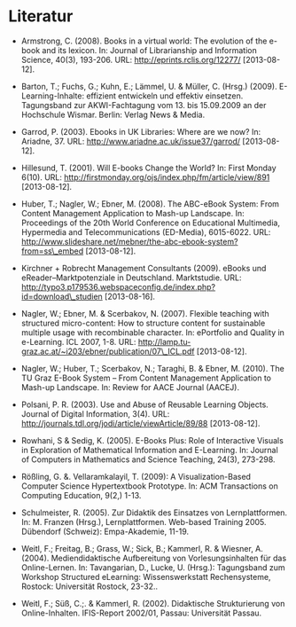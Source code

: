 # Literatur

- Armstrong, C. (2008). Books in a virtual world: The evolution of the e-book and its lexicon. In: Journal of Librarianship and Information Science, 40(3), 193-206. URL: http://eprints.rclis.org/12277/ \[2013-08-12].

- Barton, T.; Fuchs, G.; Kuhn, E.; Lämmel, U. &amp; Müller, C. (Hrsg.) (2009). E-Learning-Inhalte: effizient entwickeln und effektiv einsetzen. Tagungsband zur AKWI-Fachtagung vom 13. bis 15.09.2009 an der Hochschule Wismar. Berlin: Verlag News &amp; Media.

- Garrod, P. (2003). Ebooks in UK Libraries: Where are we now? In: Ariadne, 37. URL: http://www.ariadne.ac.uk/issue37/garrod/ \[2013-08-12].

- Hillesund, T. (2001). Will E-books Change the World? In: First Monday 6(10). URL: http://firstmonday.org/ojs/index.php/fm/article/view/891 \[2013-08-12].

- Huber, T.; Nagler, W.; Ebner, M. (2008). The ABC-eBook System: From Content Management Application to Mash-up Landscape. In: Proceedings of the 20th World Conference on Educational Multimedia, Hypermedia and Telecommunications (ED-Media), 6015-6022. URL: http://www.slideshare.net/mebner/the-abc-ebook-system?from=ss\_embed \[2013-08-12].

- Kirchner + Robrecht Management Consultants (2009). eBooks und eReader–Marktpotenziale in Deutschland. Marktstudie. URL: http://typo3.p179536.webspaceconfig.de/index.php?id=download\_studien \[2013-08-16].

- Nagler, W.; Ebner, M. &amp; Scerbakov, N. (2007). Flexible teaching with structured micro-content: How to structure content for sustainable multiple usage with recombinable character. In: ePortfolio and Quality in e-Learning. ICL 2007, 1-8. URL: http://lamp.tu-graz.ac.at/~i203/ebner/publication/07\_ICL.pdf \[2013-08-12].

- Nagler, W.; Huber, T.; Scerbakov, N.; Taraghi, B. &amp; Ebner, M. (2010). The TU Graz E-Book System – From Content Management Application to Mash-up Landscape. In: Review for AACE Journal (AACEJ).

- Polsani, P. R. (2003). Use and Abuse of Reusable Learning Objects. Journal of Digital Information, 3(4). URL: http://journals.tdl.org/jodi/article/viewArticle/89/88 \[2013-08-12].

- Rowhani, S &amp; Sedig, K. (2005). E-Books Plus: Role of Interactive Visuals in Exploration of Mathematical Information and E-Learning. In: Journal of Computers in Mathematics and Science Teaching, 24(3), 273-298.

- Rößling, G. &amp;. Vellaramkalayil, T. (2009): A Visualization-Based Computer Science Hypertextbook Prototype. In: ACM Transactions on Computing Education, 9(2,) 1-13.

- Schulmeister, R. (2005). Zur Didaktik des Einsatzes von Lernplattformen. In: M. Franzen (Hrsg.), Lernplattformen. Web-based Training 2005. Dübendorf (Schweiz): Empa-Akademie, 11-19.

- Weitl, F.; Freitag, B.; Grass, W.; Sick, B.; Kammerl, R. &amp; Wiesner, A. (2004). Mediendidaktische Aufbereitung von Vorlesungsinhalten für das Online-Lernen. In: Tavangarian, D., Lucke, U. (Hrsg.): Tagungsband zum Workshop Structured eLearning: Wissenswerkstatt Rechensysteme, Rostock: Universität Rostock, 23-32..

- Weitl, F.; Süß, C.;. &amp; Kammerl, R. (2002). Didaktische Strukturierung von Online-Inhalten. IFIS-Report 2002/01, Passau: Universität Passau.
